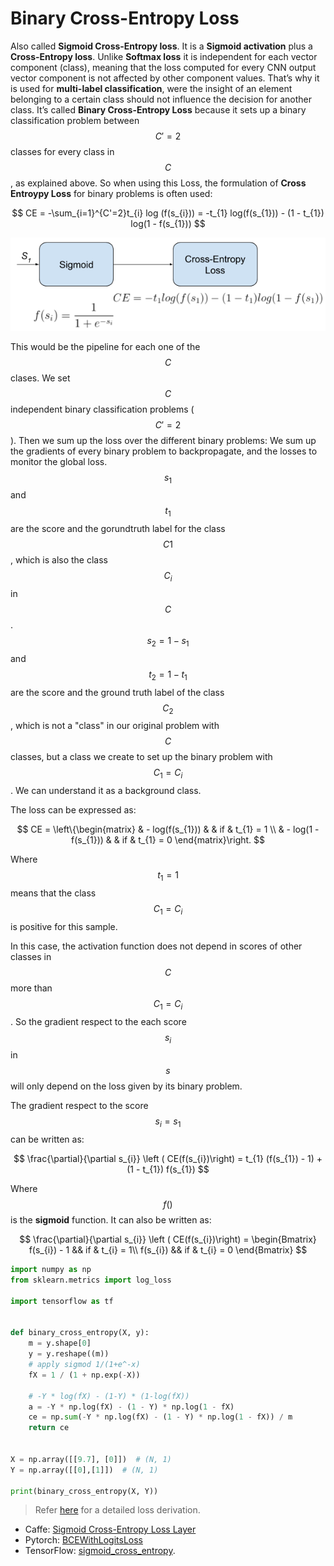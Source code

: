 # Binary Cross-Entropy Loss

Also called **Sigmoid Cross-Entropy loss**. It is a **Sigmoid activation** plus a **Cross-Entropy loss**. Unlike **Softmax loss** it is independent for each vector component \(class\), meaning that the loss computed for every CNN output vector component is not affected by other component values. That’s why it is used for **multi-label classification**, were the insight of an element belonging to a certain class should not influence the decision for another class. It’s called **Binary Cross-Entropy Loss** because it sets up a binary classification problem between $$C'=2$$ classes for every class in $$C$$, as explained above. So when using this Loss, the formulation of **Cross Entroypy Loss** for binary problems is often used:

$$
CE = -\sum_{i=1}^{C'=2}t_{i} log (f(s_{i})) = -t_{1} log(f(s_{1})) - (1 - t_{1}) log(1 - f(s_{1}))
$$

![](../../.gitbook/assets/sigmoid_CE_pipeline.png)

This would be the pipeline for each one of the $$C$$ clases. We set $$C$$ independent binary classification problems \($$C'=2$$\). Then we sum up the loss over the different binary problems: We sum up the gradients of every binary problem to backpropagate, and the losses to monitor the global loss. $$s_1$$ and $$t_1$$ are the score and the gorundtruth label for the class $$C1$$, which is also the class $$C_i$$ in $$C$$. $$s_2=1-s_1$$ and $$t_2=1-t_1$$ are the score and the ground truth label of the class $$C_2$$, which is not a "class" in our original problem with $$C$$ classes, but a class we create to set up the binary problem with $$C_1=C_i$$. We can understand it as a background class.

The loss can be expressed as:

$$
CE = \left\{\begin{matrix} & - log(f(s_{1})) & & if & t_{1} = 1 \\ & - log(1 - f(s_{1})) & & if & t_{1} = 0 \end{matrix}\right.
$$

Where $$t_1=1$$ means that the class $$C_1=C_i$$ is positive for this sample.

In this case, the activation function does not depend in scores of other classes in $$C$$ more than $$C_1=C_i$$. So the gradient respect to the each score $$s_i$$ in $$s$$ will only depend on the loss given by its binary problem.

The gradient respect to the score $$s_i=s_1$$ can be written as:

$$
\frac{\partial}{\partial s_{i}} \left ( CE(f(s_{i})\right) = t_{1} (f(s_{1}) - 1) + (1 - t_{1}) f(s_{1})
$$

Where $$f()$$ is the **sigmoid** function. It can also be written as:

$$
\frac{\partial}{\partial s_{i}} \left ( CE(f(s_{i})\right) = \begin{Bmatrix} f(s_{i}) - 1 && if & t_{i} = 1\\ f(s_{i}) && if & t_{i} = 0 \end{Bmatrix}
$$

```python
import numpy as np
from sklearn.metrics import log_loss

import tensorflow as tf


def binary_cross_entropy(X, y):
    m = y.shape[0]
    y = y.reshape((m))
    # apply sigmod 1/(1+e^-x)
    fX = 1 / (1 + np.exp(-X))

    # -Y * log(fX) - (1-Y) * (1-log(fX))
    a = -Y * np.log(fX) - (1 - Y) * np.log(1 - fX)
    ce = np.sum(-Y * np.log(fX) - (1 - Y) * np.log(1 - fX)) / m
    return ce


X = np.array([[9.7], [0]])  # (N, 1)
Y = np.array([[0],[1]])  # (N, 1)

print(binary_cross_entropy(X, Y))
```

> Refer [here](https://www.ics.uci.edu/~pjsadows/notes.pdf) for a detailed loss derivation.

* Caffe: [Sigmoid Cross-Entropy Loss Layer](http://caffe.berkeleyvision.org/tutorial/layers/sigmoidcrossentropyloss.html)
* Pytorch: [BCEWithLogitsLoss](https://pytorch.org/docs/master/nn.html#bcewithlogitsloss)
* TensorFlow: [sigmoid\_cross\_entropy](https://www.tensorflow.org/api_docs/python/tf/losses/sigmoid_cross_entropy).

